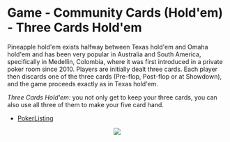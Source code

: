 # Game - Community Cards (Hold'em) - Three Cards Hold'em

Pineapple hold'em exists halfway between Texas hold'em and Omaha hold'em and has been very popular in Australia and South America, specifically in Medellin, Colombia, where it was first introduced in a private poker room since 2010. Players are initially dealt three cards. Each player then discards one of the three cards (Pre-flop, Post-flop or at Showdown), and the game proceeds exactly as in Texas hold'em.

*Three Cards Hold'em:* you not only get to keep your three cards, you can also use all three of them to make your five card hand. 

 * [PokerListing](http://www.pokerlistings.com/pineapple-rules-complete-rules-strategy-for-crazy-pineapple-poker)

<p align=center><img src="https://github.com/Ericmas001/BluffinMuffin.Protocol/blob/main/Documentation/Activities/Protocol.Game.Variant.Holdem.ThreeCardsHoldem.png"></p>